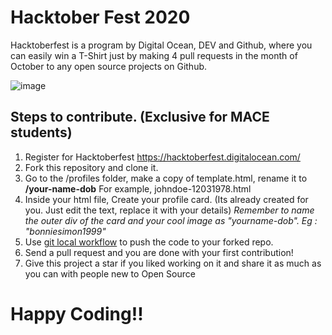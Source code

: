 

# Hacktober Fest 2020 
Hacktoberfest is a program by Digital Ocean, DEV and Github, where you can easily win a T-Shirt just by making 4 pull requests in the month of October to any open source projects on Github.

![image](https://hacktoberfest.digitalocean.com/assets/HF-full-logo-b05d5eb32b3f3ecc9b2240526104cf4da3187b8b61963dd9042fdc2536e4a76c.svg)

## Steps to contribute. (Exclusive for MACE students)
1. Register for Hacktoberfest  https://hacktoberfest.digitalocean.com/
2. Fork this repository and clone it.
3. Go to the /profiles folder, make a copy of template.html, rename it to **/your-name-dob** 
        For example, johndoe-12031978.html
4. Inside your html file, Create your profile card. (Its already created for you. Just edit the text, replace it with your details)
   *Remember to name the outer div of the card and your cool image as "yourname-dob". Eg : "bonniesimon1999"*
5. Use [git local workflow](https://hacktoberfest.netx.club/gitguide.html) to push the code to your forked repo.
5. Send a pull request and you are done with your first contribution!
6. Give this project a star if you liked working on it and share it as much as you can with people new to Open Source


# Happy Coding!!
